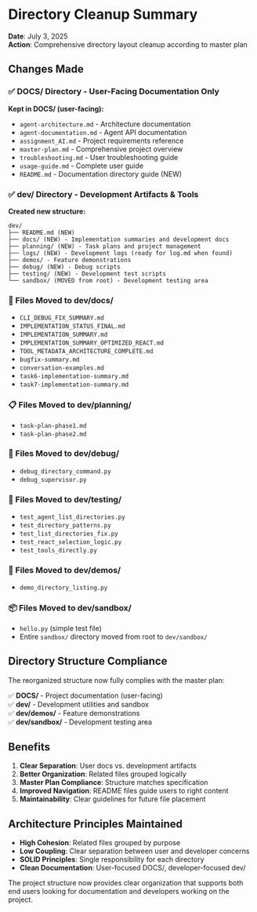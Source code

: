 # Directory Cleanup Summary

**Date**: July 3, 2025  
**Action**: Comprehensive directory layout cleanup according to master plan

## Changes Made

### ✅ DOCS/ Directory - User-Facing Documentation Only

**Kept in DOCS/ (user-facing):**

- `agent-architecture.md` - Architecture documentation
- `agent-documentation.md` - Agent API documentation
- `assignment_AI.md` - Project requirements reference
- `master-plan.md` - Comprehensive project overview
- `troubleshooting.md` - User troubleshooting guide
- `usage-guide.md` - Complete user guide
- `README.md` - Documentation directory guide (NEW)

### ✅ dev/ Directory - Development Artifacts & Tools

**Created new structure:**

```
dev/
├── README.md (NEW)
├── docs/ (NEW) - Implementation summaries and development docs
├── planning/ (NEW) - Task plans and project management
├── logs/ (NEW) - Development logs (ready for log.md when found)
├── demos/ - Feature demonstrations
├── debug/ (NEW) - Debug scripts
├── testing/ (NEW) - Development test scripts
└── sandbox/ (MOVED from root) - Development testing area
```

### 📁 Files Moved to dev/docs/

- `CLI_DEBUG_FIX_SUMMARY.md`
- `IMPLEMENTATION_STATUS_FINAL.md`
- `IMPLEMENTATION_SUMMARY.md`
- `IMPLEMENTATION_SUMMARY_OPTIMIZED_REACT.md`
- `TOOL_METADATA_ARCHITECTURE_COMPLETE.md`
- `bugfix-summary.md`
- `conversation-examples.md`
- `task6-implementation-summary.md`
- `task7-implementation-summary.md`

### 📋 Files Moved to dev/planning/

- `task-plan-phase1.md`
- `task-plan-phase2.md`

### 🐛 Files Moved to dev/debug/

- `debug_directory_command.py`
- `debug_supervisor.py`

### 🧪 Files Moved to dev/testing/

- `test_agent_list_directories.py`
- `test_directory_patterns.py`
- `test_list_directories_fix.py`
- `test_react_selection_logic.py`
- `test_tools_directly.py`

### 🎯 Files Moved to dev/demos/

- `demo_directory_listing.py`

### 📦 Files Moved to dev/sandbox/

- `hello.py` (simple test file)
- Entire `sandbox/` directory moved from root to `dev/sandbox/`

## Directory Structure Compliance

The reorganized structure now fully complies with the master plan:

✅ **DOCS/** - Project documentation (user-facing)  
✅ **dev/** - Development utilities and sandbox  
✅ **dev/demos/** - Feature demonstrations  
✅ **dev/sandbox/** - Development testing area

## Benefits

1. **Clear Separation**: User docs vs. development artifacts
2. **Better Organization**: Related files grouped logically
3. **Master Plan Compliance**: Structure matches specification
4. **Improved Navigation**: README files guide users to right content
5. **Maintainability**: Clear guidelines for future file placement

## Architecture Principles Maintained

- **High Cohesion**: Related files grouped by purpose
- **Low Coupling**: Clear separation between user and developer concerns
- **SOLID Principles**: Single responsibility for each directory
- **Clean Documentation**: User-focused DOCS/, developer-focused dev/

The project structure now provides clear organization that supports both end users looking for documentation and developers working on the project.
